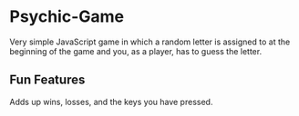# Psychic-Game
Very simple JavaScript game in which a random letter is assigned to at the beginning of the game and you, as a player, has to guess the letter.
## Fun Features
Adds up wins, losses, and the keys you have pressed.
